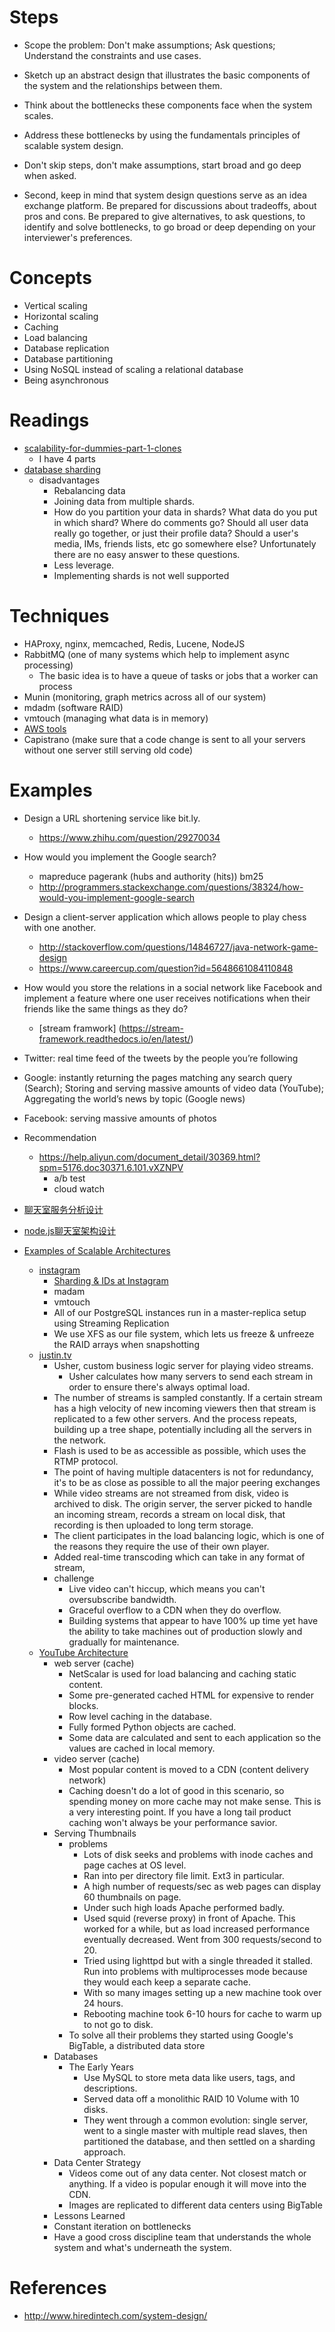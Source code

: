 # Steps

 - Scope the problem: Don't make assumptions; Ask questions; Understand the constraints and use cases.
 - Sketch up an abstract design that illustrates the basic components of the system and the relationships between them.
 - Think about the bottlenecks these components face when the system scales.
 - Address these bottlenecks by using the fundamentals principles of scalable system design.
 
 - Don't skip steps, don't make assumptions, start broad and go deep when asked.
 - Second, keep in mind that system design questions serve as an idea exchange platform. Be prepared for discussions about tradeoffs, about pros and cons. Be prepared to give alternatives, to ask questions, to identify and solve bottlenecks, to go broad or deep depending on your interviewer's preferences.
 
# Concepts

 - Vertical scaling
 - Horizontal scaling
 - Caching
 - Load balancing
 - Database replication
 - Database partitioning
 - Using NoSQL instead of scaling a relational database
 - Being asynchronous
 
# Readings

 - [scalability-for-dummies-part-1-clones](http://www.lecloud.net/post/7295452622/scalability-for-dummies-part-1-clones)
    - I have 4 parts
 - [database sharding](http://highscalability.com/blog/2009/8/6/an-unorthodox-approach-to-database-design-the-coming-of-the.html)
    - disadvantages
        - Rebalancing data
        - Joining data from multiple shards. 
        - How do you partition your data in shards? What data do you put in which shard? Where do comments go? Should all user data really go together, or just their profile data? Should a user's media, IMs, friends lists, etc go somewhere else? Unfortunately there are no easy answer to these questions.
        - Less leverage. 
        - Implementing shards is not well supported
 
# Techniques
    
 - HAProxy, nginx, memcached, Redis, Lucene, NodeJS
 - RabbitMQ (one of many systems which help to implement async processing)
    - The basic idea is to have a queue of tasks or jobs that a worker can process
 - Munin (monitoring, graph metrics across all of our system)
 - mdadm (software RAID)
 - vmtouch (managing what data is in memory)
 - [AWS tools](https://www.airpair.com/aws/posts/building-a-scalable-web-app-on-amazon-web-services-p1)
 - Capistrano (make sure that a code change is sent to all your servers without one server still serving old code)
 
# Examples

 - Design a URL shortening service like bit.ly.
    - https://www.zhihu.com/question/29270034
 - How would you implement the Google search?
    - mapreduce pagerank (hubs and authority (hits)) bm25
    - http://programmers.stackexchange.com/questions/38324/how-would-you-implement-google-search
 - Design a client-server application which allows people to play chess with one another.
    - http://stackoverflow.com/questions/14846727/java-network-game-design
    - https://www.careercup.com/question?id=5648661084110848
 - How would you store the relations in a social network like Facebook and implement a feature where one user receives notifications when their friends like the same things as they do?
    - [stream framwork] (https://stream-framework.readthedocs.io/en/latest/)
 
 - Twitter: real time feed of the tweets by the people you’re following
 - Google: instantly returning the pages matching any search query (Search); Storing and serving massive amounts of video data (YouTube); Aggregating the world’s news by topic (Google news)
 - Facebook: serving massive amounts of photos
 
 - Recommendation
    - https://help.aliyun.com/document_detail/30369.html?spm=5176.doc30371.6.101.vXZNPV
        - a/b test
        - cloud watch
 - [聊天室服务分析设计](http://www.cnblogs.com/yjf512/archive/2013/03/05/2943783.html)
 - [node.js聊天室架构设计  ](http://snoopyxdy.blog.163.com/blog/static/601174402011102110415398/)
        
 - [Examples of Scalable Architectures](http://www.hiredintech.com/system-design/sample-architectures/)
    - [instagram](http://instagram-engineering.tumblr.com/post/13649370142/what-powers-instagram-hundreds-of-instances)
        - [Sharding & IDs at Instagram](http://instagram-engineering.tumblr.com/post/10853187575/sharding-ids-at-instagram)
        - madam
        - vmtouch
        - All of our PostgreSQL instances run in a master-replica setup using Streaming Replication
        - We use XFS as our file system, which lets us freeze & unfreeze the RAID arrays when snapshotting
    - [justin.tv](http://highscalability.com/blog/2010/3/16/justintvs-live-video-broadcasting-architecture.html)
        - Usher, custom business logic server for playing video streams.
            - Usher calculates how many servers to send each stream in order to ensure there's always optimal load.
        - The number of streams is sampled constantly. If a certain stream has a high velocity of new incoming viewers then that stream is replicated to a few other servers. And the process repeats, building up a tree shape, potentially including all the servers in the network.
        - Flash is used to be as accessible as possible, which uses the RTMP protocol. 
        - The point of having multiple datacenters is not for redundancy, it's to be as close as possible to all the major peering exchanges 
        - While video streams are not streamed from disk, video is archived to disk. The origin server, the server picked to handle an incoming stream, records a stream on local disk, that recording is then uploaded to long term storage.
        - The client participates in the load balancing logic, which is one of the reasons they require the use of their own player.
        - Added real-time transcoding which can take in any format of stream,
        - challenge
            - Live video can't hiccup, which means you can't oversubscribe bandwidth. 
            - Graceful overflow to a CDN when they do overflow. 
            - Building systems that appear to have 100% up time yet have the ability to take machines out of production slowly and gradually for maintenance. 
    - [YouTube Architecture](http://highscalability.com/youtube-architecture)
        - web server (cache)
            - NetScalar is used for load balancing and caching static content.
            - Some pre-generated cached HTML for expensive to render blocks.
            - Row level caching in the database.
            - Fully formed Python objects are cached.
            - Some data are calculated and sent to each application so the values are cached in local memory.
        - video server (cache)
            - Most popular content is moved to a CDN (content delivery network)
            - Caching doesn't do a lot of good in this scenario, so spending money on more cache may not make sense. This is a very interesting point. If you have a long tail product caching won't always be your performance savior. 
        - Serving Thumbnails
            - problems
                - Lots of disk seeks and problems with inode caches and page caches at OS level.
                - Ran into per directory file limit. Ext3 in particular. 
                - A high number of requests/sec as web pages can display 60 thumbnails on page.
                - Under such high loads Apache performed badly.
                - Used squid (reverse proxy) in front of Apache. This worked for a while, but as load increased performance eventually decreased. Went from 300 requests/second to 20.
                - Tried using lighttpd but with a single threaded it stalled. Run into problems with multiprocesses mode because they would each keep a separate cache.
                - With so many images setting up a new machine took over 24 hours.
                - Rebooting machine took 6-10 hours for cache to warm up to not go to disk.
            - To solve all their problems they started using Google's BigTable, a distributed data store
        - Databases
            - The Early Years
                - Use MySQL to store meta data like users, tags, and descriptions.
                - Served data off a monolithic RAID 10 Volume with 10 disks. 
                - They went through a common evolution: single server, went to a single master with multiple read slaves, then partitioned the database, and then settled on a sharding approach.
        - Data Center Strategy
            - Videos come out of any data center. Not closest match or anything. If a video is popular enough it will move into the CDN.
            - Images are replicated to different data centers using BigTable
        - Lessons Learned
        -    Constant iteration on bottlenecks
        - Have a good cross discipline team that understands the whole system and what's underneath the system.
# References
 - http://www.hiredintech.com/system-design/